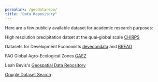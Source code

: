 ```yaml
---
permalink: /geodatarepo/
title: "Data Repository"
---
```


Here are a few publicly available dataset for academic research purposes: 

High resolution precipitation datset at the quai-global scale [CHIRPS](https://data.chc.ucsb.edu/products/CHIRPS-2.0/)

Datasets for Development Economists [devecondata](http://devecondata.blogspot.com/) and [BREAD](https://www.ibread.org/data-sets/)

FAO Global Agro-Ecological Zones [GAEZ](https://gaez.fao.org/)

Leah Bevis's [Geospatial Data Repository](https://leahbevis.com/geospatial-data-repository/)

[Google Dataset Search](https://datasetsearch.research.google.com/)
